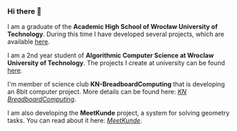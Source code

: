 ### Hi there 👋

I am a graduate of the **Academic High School of Wrocław University of Technology**. During this time I have developed several projects, which are available [here](https://github.com/karoljanic/projects-high-school).

I am a 2nd year student of **Algorithmic Computer Science at Wroclaw University of Technology**. The projects I create at university can be found [here](https://github.com/karoljanic/projects-studies).

I'm member of science club **KN-BreadboardComputing** that is developing an 8bit computer project. More details can be found here: [*KN BreadboardComputing*](https://github.com/KN-Breadboard-Computing).

I am also developing the **MeetKunde** project, a system for solving geometry tasks. You can read about it here: [*MeetKunde*](https://github.com/MeetKunde).
